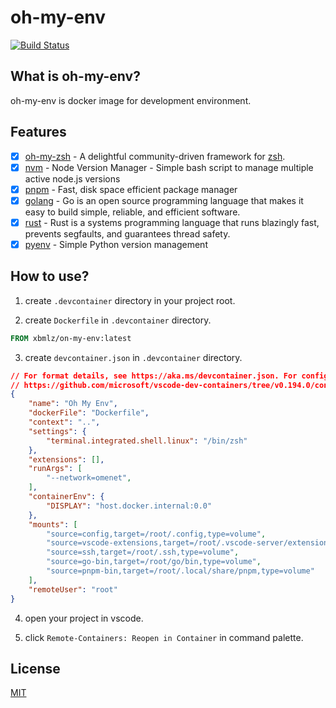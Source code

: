 # oh-my-env

[![Build Status](https://travis-ci.org/oh-my-env/oh-my-env.svg?branch=master)](https://travis-ci.org/oh-my-env/oh-my-env)

## What is oh-my-env?

oh-my-env is docker image for development environment.

## Features

- [x] [oh-my-zsh](https://ohmyz.sh/) - A delightful community-driven framework for [zsh](http://www.zsh.org/).
- [x] [nvm](https://github.com/nvm-sh/nvm) - Node Version Manager - Simple bash script to manage multiple active node.js versions
- [x] [pnpm](https://pnpm.js.org/) - Fast, disk space efficient package manager
- [x] [golang](https://go.dev/) - Go is an open source programming language that makes it easy to build simple, reliable, and efficient software.
- [x] [rust](https://www.rust-lang.org/) - Rust is a systems programming language that runs blazingly fast, prevents segfaults, and guarantees thread safety.
- [x] [pyenv](https://github.com/pyenv/pyenv) - Simple Python version management

## How to use?

1. create `.devcontainer` directory in your project root.

2. create `Dockerfile` in `.devcontainer` directory.

```Dockerfile
FROM xbmlz/on-my-env:latest
```

3. create `devcontainer.json` in `.devcontainer` directory.

```json
// For format details, see https://aka.ms/devcontainer.json. For config options, see the README at:
// https://github.com/microsoft/vscode-dev-containers/tree/v0.194.0/containers/docker-existing-dockerfile
{
    "name": "Oh My Env",
    "dockerFile": "Dockerfile",
    "context": "..",
    "settings": {
        "terminal.integrated.shell.linux": "/bin/zsh"
    },
    "extensions": [],
    "runArgs": [
        "--network=omenet",
    ],
    "containerEnv": {
        "DISPLAY": "host.docker.internal:0.0"
    },
    "mounts": [
        "source=config,target=/root/.config,type=volume",
        "source=vscode-extensions,target=/root/.vscode-server/extensions,type=volume",
        "source=ssh,target=/root/.ssh,type=volume",
        "source=go-bin,target=/root/go/bin,type=volume",
        "source=pnpm-bin,target=/root/.local/share/pnpm,type=volume"
    ],
    "remoteUser": "root"
}
```

4. open your project in vscode.

5. click `Remote-Containers: Reopen in Container` in command palette.

## License

[MIT](LICENSE)